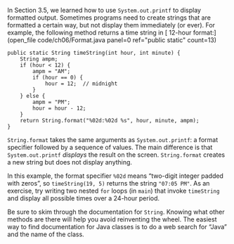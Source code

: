 In Section 3.5, we learned how to use `System.out.printf` to display formatted output. Sometimes programs need to create strings that are formatted a certain way, but not display them immediately (or ever). For example, the following method returns a time string in [ 12-hour format:](open_file code/ch06/Format.java panel=0 ref="public static" count=13)


```code
public static String timeString(int hour, int minute) {
    String ampm;
    if (hour < 12) {
        ampm = "AM";
        if (hour == 0) {
            hour = 12;  // midnight
        }
    } else {
        ampm = "PM";
        hour = hour - 12;
    }
    return String.format("%02d:%02d %s", hour, minute, ampm);
}
```


`String.format` takes the same arguments as `System.out.printf`: a format specifier followed by a sequence of values. The main difference is that `System.out.printf` *displays* the result on the screen. `String.format` creates a new string but does not display anything.

In this example, the format specifier `%02d` means “two-digit integer padded with zeros”, so `timeString(19, 5)` returns the string `"07:05 PM"`. As an exercise, try writing two nested `for` loops (in `main`) that invoke `timeString` and display all possible times over a 24-hour period.

Be sure to skim through the documentation for `String`. Knowing what other methods are there will help you avoid reinventing the wheel. The easiest way to find documentation for Java classes is to do a web search for “Java” and the name of the class.